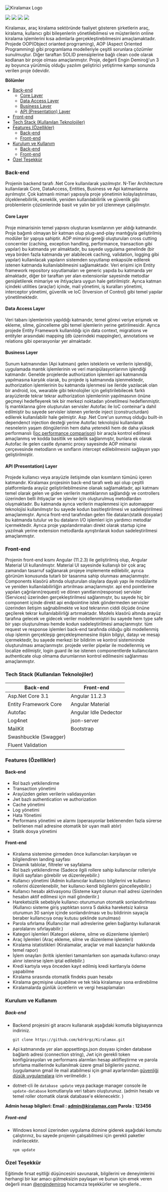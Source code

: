 ![Kiralamax Logo](https://imgupload.io/images/2021/04/10/kiralaMAX-Logo-resized.png "Kiralamax Logo")



![](https://img.shields.io/github/issues/kdrkrgz/Kiralamax) ![](https://img.shields.io/github/forks/kdrkrgz/Kiralamax) ![](https://img.shields.io/github/stars/kdrkrgz/Kiralamax) ![](https://img.shields.io/github/license/kdrkrgz/Kiralamax) 

Kiralamax, araç kiralama sektöründe faaliyet gösteren şirketlerin araç, kiralama, kullanıcı gibi bileşenlerin yönetilebilmesi ve müşterilerin online kiralama işlemlerini kısa adımlarla gerçekleştirebilmesini amaçlamaktadır. Projede OOP(Object orianted progrraming), AOP (Aspect Oriented Programming) gibi programlama modelleriyle çeşitli sorunlara çözümler sunulmuştur. Diğer taraftan SOLID prensiplerine bağlı clean code olarak kodlanan bir proje olması amaçlanmıştır.  Proje, değerli Engin Demiroğ'un 3 ay boyunca yürütmüş olduğu yazılım geliştirici yetiştirme kampı sonunda verilen proje ödevidir.


**Bölümler**
- [Back-end](#back-end)
  * [Core Layer](#core-layer)
  * [Data Access Layer](#data-access-layer)
  * [Business Layer](#business-layer)
  * [API (Presentation) Layer](#api--presentation--layer)
- [Front-end](#front-end)
- [Tech Stack (Kullanılan Teknolojiler)](#tech-stack--kullan-lan-teknolojiler-)
- [Features (Özellikler)](#features---zellikler-)
  * [Back-end](#back-end-1)
  * [Front-end](#front-end-1)
- [Kurulum ve Kullanım](#kurulum-ve-kullan-m)
    + [Back-end](#back-end-2)
    + [Front-end](#front-end-2)
- [Özel Teşekkür](#özel-teşekkür)



### Back-end
Projenin backend tarafı .Net Core kullanılarak yazılmıştır. N-Tier Architecture kullanılarak Core, DataAccess, Entities, Business ve Api katmanlarına ayrılmıştır. Çok katmanlı mimari yapısıyla proje yönetimin kolaylaştırılması, ölçeklenebilirlik, esneklik, yeniden kullanılabilirlik ve güvenlik gibi problemlerin çözümlerinde basit ve yalın bir yol izlenmeye çalışılmıştır.

#### Core Layer
Proje mimarisinin temel yapısnı oluşturan  kısımlarının yer aldığı katmandır.  Proje bağımlı olmayan bir katman olup plug-and-play mantığıyla geliştirilmiş modüler bir yapıya sahiptir. AOP mimarisi gereği oluşturulan  cross cutting concernler (caching, exception handling, performance, transaction gibi yapılar)  bu katmanda yer almaktadır, bu sayede uygulama genelinde (bir veya birden fazla katmanda yer alabilecek caching, validation, logging gibi yapılar) kullanılacak yapıların sistemden soyutlanıp enkapsüle edilerek istenen katmanda kullanılabilmesini sağlamaktadır. Veri erişimi için Entity framework repository soyutlamaları ve generic yapıda bu katmanda yer almaktadır, diğer bir taraftan yer alan extensionlar sayesinde metodlar genişletilerek mimariye ve ihtiyaçlara uygun hale getirilmiştir. Ayrıca katman içindeki utilities (araçlar) içinde, mail yönetimi, iş kuralları yönetimi, interceptor yönetimi, güvenlik ve IoC (Inversion of Control) gibi temel yapılar yönetilmektedir.

#### Data Access Layer
Veri tabanı işlemlerinin yapıldığı katmandır, temel görevi veriye erişmek ve ekleme, silme, güncelleme gibi temel işlemlerin yerine getirilmesidir. Ayrıca projede Entity Framework kullanıldığı için data context, migrations ve entityler arasındaki mapping (db üzerindeki mappingler), annotations ve relations gibi operasyonlar yer almaktadır.

#### Business Layer
Sunum katmanından (Api katmanı) gelen isteklerin ve verilerin işlendiği, uygulamada mantık işlemlerinin ve veri manipülasyonlarının işlendiği katmandır.  Genelde projelerde authorization işlemleri api katmanında yapılmasına karşılık olarak, bu projede iş katmanında işlenmektedir, authorization işlemlerinin bu katmanda işlenmesi ise ileride yazılacak olan bir android, ios, wearable gibi teknolojiler için geliştirilebilecek farklı arayüzlerde tekrar tekrar authorization işlemlerinin yapılmasının önüne geçmeyi hedefleyerek tek bir merkezi noktadan yönetilmesi hedeflenmiştir. İş mantıklarına göre oluşturulan servisler Autofac ile IoC conteinar'a dahil edilmiştir bu sayede servisler istenen yerlerde inject (constructurdan) edilerek kullanılabilir hale gelmiştir. Asp .Net Core'un sunmuş olduğu built-in dependenct injection desteği yerine Autofac teknolojisi kullanılarak nesnelerin yaşam döngülerinin hem daha yetenekli hem de daha yüksek performanslı ([Ioc performance comparison](https://github.com/danielpalme/IocPerformance "Ioc performance comparison")) bir araçla kontrol edilmesi amaçlanmış ve kodda basitlik ve sadelik sağlanmıştır, bunlara ek olarak Autofac ile gelen castle dynamic proxy sayesinde AOP mimarisi çerçevesinde  metodların ve sınıfların intercept edilebilmesini sağlayan yapı geliştirilmiştir.

#### API (Presentation) Layer
Projede kullanıcı veya arayüzle iletişimde olan kısımların tümünü içeren katmandır. Kiralamax projesinin back-end tarafı web api olup çeşitli platformlarda arayüz geliştirilebilmesine olanak sağlamaktadır, api katmanı temel olarak gelen ve giden verilerin mantıklarının sağlandığı ve controllers üzerinden belli ihtiyaçlar ve işlevler için oluşturulmuş metodlardan oluşmaktadır. Bu katmanda ayrıca verilerin maplenmesi için automapper teknolojisi kullanılmıştır bu sayede kodun basitleştirilmesi ve sadeleştirilmesi amaçlanmıştır. Ayrıca front-end tarafından gelen file dataları(statik dosyalar) bu katmanda tutulur ve bu dataların I/O işlemleri için yardımcı metodlar içermektedir. Ayrıca proje yapılandırmaları direkt olarak startup içine yazılmak yerine extension metodlarda ayrıştırılarak kodun sadeleştirilmesi amaçlanmıştır.


### Front-end
Projenin front-end kısmı Angular (11.2.3) ile geliştirilmiş olup, Angular Material UI kullanılmıştır. Material UI sayesinde kullanışlı bir çok araç zamandan tasarruf sağlanarak projeye implemente edilebilir, ayrıca görünüm konusunda tutarlı bir tasarıma sahip olunması amaçlanmıştır. Components klasörü altında oluşturulan olaylara dayalı yapı ile modülarite ve yeniden kullanılabilirliğin artırılması amaçlanmıştır. api end pointlerine yapılan çağrıların(request) ve dönen yanıtların(response) servisler (Services) üzerinden  gerçekleştirilmesi sağlanmıştır, bu sayede hiç bir component içinde direkt api endpointine istek göndermeden servisler üzerinden iletişim sağnabilmekte ve kod tekrarının ciddi ölçüde önüne geçilerek tekrar kullanılabilirliği artırmaktadır. Models klasörü altında arayüz tarafına gelecek ve gidecek veriler modellenmiştiri bu sayede hem type safe bir yapı oluşturulması hemde kodun sadeleştirilmesi amaçlanmıştır. tüm request ve response işlemleri back-end tarafında olduğu gibi modellenmiş olup işlemin gerçekleşip gerçekleşmemesine ilişkin bilgiyi, datayı ve mesajı içermektedir, bu sayede merkezi bir bildirim ve kontrol sistemininde oluşturulması amaçlanmıştır. projede veriler pipelar ile modellenmiş ve localize edilmiştir, login guard ile ise istenen componentlerde kullanıcıların authenticate olup olmama durumlarının kontrol edilmesini sağlanması amaçlanmıştır.

### Tech Stack (Kullanılan Teknolojiler)
                    
| Back-end  | Front-end |
| ------------- | ------------- |
| Asp.Net Core 3.1  | Angular 11.2.3 |
| Entity Framework Core  | Angular Material  |
| Autofac  | Angular Idle Dedector  |
| Log4net  | json-server  |
| MailKit  | Bootstrap  |
| Swashbuckle (Swagger)  |
| Fluent Validation  |

### Features (Özellikler)
#### Back-end
+ Rol bazlı yetkilendirme
+ Transaction yönetimi
+ Arayüzden gelen verilerin validasyonları
+ Jwt bazlı authentication ve authorization
+ Cache yönetimi
+ Log yönetimi
+ Hata Yönetimi
+ Performans yönetimi ve alarmı (operasyonlar beklenenden fazla sürerse belirlenen mail adresine otomatik bir uyarı maili atılır)
+ Statik dosya yönetimi

#### Front-end
+ Kiralama sistemine girmeden önce kullanıcıları karşılayan ve bilgilendiren landing sayfası
+ Dinamik tablolar, filtreler ve sayfalama
+ Rol bazlı yetkilendirme (Sadece ilgili rollere sahip kullanıcılar rolleriyle ilişkili sayfaları görebilir ve düzenleyebilir.)
+ Kullanıcı yönetimi (Admin kullanıcılar kullanıcı bilgilerini ve kullanıcı rollerini düzenlenebilir, her kullanıcı kendi bilgilerini güncelleyebilir.)
+ Kullanıcı hesabı aktivasyonu (Sisteme kayıt olunun mail adresi üzerinden hesabın aktif edilmesi için mail gönderilir.)
+ Hareketsizlik sebebiyle kullanıcı oturumunun otomatik sonlandıırlması (Kullanıcı sisteme giriş yaptıktan sonra 5 dakika hareketsiz kalırsa oturumun 30 saniye içinde sonlandırılması ve bu bildirinin sayaçla beraber kullanıcıya onay kutusu şeklinde sunulması)
+ Parola sıfırlama (Kullanıcılar mail adreslerine gelen bağlantıyı kullanarak parolalarını sıfırlayabilir.)
+ Kategori işlemleri (Kategori ekleme, silme ve düzenleme işlemleri)
+ Araç İşlemleri (Araç ekleme, silme ve düzenleme işlemleri)
+ Kiralama istatistikleri (Kiralamalar, araçlar ve mali kazançlar hakkında temel rapor)
+ İşlem onayları (kritik işlemleri tamamlarken son aşamada kullanıcı onayı alınır istenirse işlem iptal edilebilir.)
+ Kredi kartıyla veya önceden kayıt edilmiş kredi kartlarıyla ödeme yapabilme
+ Kiralama sırasında otomatik findeks puan hesabı
+ Kiralama geçmişine ulaşabilme ve tek tıkla kiralamayı sona erdirebilme
+ Kiralamalarda günlük ücretlerin ve vergi hesaplamaları


### Kurulum ve Kullanım
##### Back-end
+ Backend projesini git aracını kullanarak aşağıdaki komutla bilgisayarınıza indiriniz.

  `git clone https://github.com/kdrkrgz/Kiralamax.git`
+ Api katmanında yer alan appsettings.json dosyası içinden database bağlantı adresi (connection string), Jwt için gerekli token konfigürasyoları ve performans alarmları hesap  aktifleştirme ve parola sıfırlama maillerinde kullanılmak üzere gmail bilgilerini yazınız. (uygulamanın gmail ile mail atabilmesi için gmail ayarlarından [güvenliği düşük uygulamalara](https://support.google.com/accounts/answer/6010255 "güvenliği düşük uygulamalara") izin verilmelidir. )
+ dotnet-cli ile `database update` veya package manager console ile `update-database` komutlarıyla veri tabanı oluşturunuz. (admin hesabı ve temel roller otomatik olarak database'e eklenecektir. )

**Admin hesap bilgileri: 
Email : admin@kiralamax.com 
Parola : 123456**

##### Front-end
+ Windows konsol üzerinden uygulama dizinine giderek aşağıdaki komutu çalıştırınız, bu sayede projenin çalışabilmesi için gerekli paketler indirilecektir.

  `npm update
`


### Özel Teşekkür
Eğitimde fırsat eşitliği düşüncesini savunarak, bilgilerini ve deneyimlerini herhangi bir kar amacı gütmeksizin paylaşan  ve bunun için emek veren değerli insan [@engindemirog](https://github.com/engindemirog "@engindemirog") hocamıza teşekkürler ve sevgilerle..
